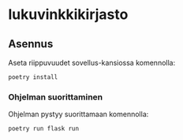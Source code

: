 # lukuvinkkikirjasto

## Asennus

Aseta riippuvuudet sovellus-kansiossa komennolla:

```
poetry install
```
### Ohjelman suorittaminen

Ohjelman pystyy suorittamaan komennolla:

```
poetry run flask run
```

